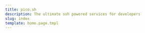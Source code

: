 ```yaml
---
title: pico.sh
description: The ultimate ssh powered services for developers
slug: index
template: home.page.tmpl
---
```

